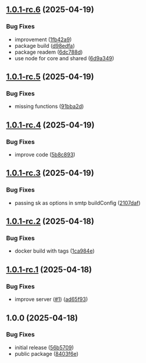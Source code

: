 ## [1.0.1-rc.6](https://github.com/trust0-project/smtp/compare/v1.0.1-rc.5...v1.0.1-rc.6) (2025-04-19)

### Bug Fixes

* improvement ([1fb42a9](https://github.com/trust0-project/smtp/commit/1fb42a9c992bb2e14362223a7759d87c2a96694d))
* package build ([d98edfa](https://github.com/trust0-project/smtp/commit/d98edfa43ddfafcc6ddf3c851814514a88bf703b))
* package readem ([6dc788d](https://github.com/trust0-project/smtp/commit/6dc788dec86c955fc7627f6802d57dc3d22e938b))
* use node for core and shared ([6d9a349](https://github.com/trust0-project/smtp/commit/6d9a34985c4a0a07c90dc642396b23c4d5847f82))

## [1.0.1-rc.5](https://github.com/trust0-project/smtp/compare/v1.0.1-rc.4...v1.0.1-rc.5) (2025-04-19)

### Bug Fixes

* missing functions ([91bba2d](https://github.com/trust0-project/smtp/commit/91bba2d0a0bd8321f2fd96b9be5b00f09fcb7c20))

## [1.0.1-rc.4](https://github.com/trust0-project/smtp/compare/v1.0.1-rc.3...v1.0.1-rc.4) (2025-04-19)

### Bug Fixes

* improve code ([5b8c893](https://github.com/trust0-project/smtp/commit/5b8c8930343dd5c58259f4dfb9a491150db043db))

## [1.0.1-rc.3](https://github.com/trust0-project/smtp/compare/v1.0.1-rc.2...v1.0.1-rc.3) (2025-04-19)

### Bug Fixes

* passing sk as options in smtp buildConfig ([2107daf](https://github.com/trust0-project/smtp/commit/2107daf0c8e0af66bb0213f675c85c20e0553189))

## [1.0.1-rc.2](https://github.com/trust0-project/smtp/compare/v1.0.1-rc.1...v1.0.1-rc.2) (2025-04-18)

### Bug Fixes

* docker build with tags ([1ca984e](https://github.com/trust0-project/smtp/commit/1ca984ebe9c810843a3b5a7442a197209f193a18))

## [1.0.1-rc.1](https://github.com/trust0-project/smtp/compare/v1.0.0...v1.0.1-rc.1) (2025-04-18)

### Bug Fixes

* improve server ([#1](https://github.com/trust0-project/smtp/issues/1)) ([ad65f93](https://github.com/trust0-project/smtp/commit/ad65f93cdf591f2a0e0f220dc4277f3bff64fc0c))

## 1.0.0 (2025-04-18)

### Bug Fixes

* initial release ([56b5709](https://github.com/trust0-project/smtp/commit/56b5709feafa713fcadd3a8b956c440470150e9d))
* public package ([8403f6e](https://github.com/trust0-project/smtp/commit/8403f6e706c400ed02ffadb2cc44e2efda93b423))

